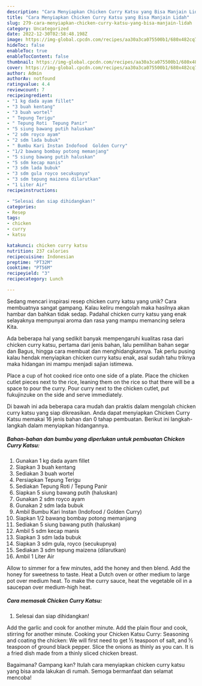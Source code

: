 ```yaml
---
description: "Cara Menyiapkan Chicken Curry Katsu yang Bisa Manjain Lidah"
title: "Cara Menyiapkan Chicken Curry Katsu yang Bisa Manjain Lidah"
slug: 279-cara-menyiapkan-chicken-curry-katsu-yang-bisa-manjain-lidah
category: Uncategorized
date: 2022-12-30T02:58:48.198Z
image: https://img-global.cpcdn.com/recipes/aa30a3ca075500b1/680x482cq70/chicken-curry-katsu-foto-resep-utama.jpg
hideToc: false
enableToc: true
enableTocContent: false
thumbnail: https://img-global.cpcdn.com/recipes/aa30a3ca075500b1/680x482cq70/chicken-curry-katsu-foto-resep-utama.jpg
cover: https://img-global.cpcdn.com/recipes/aa30a3ca075500b1/680x482cq70/chicken-curry-katsu-foto-resep-utama.jpg
author: Admin
authorAv: notfound
ratingvalue: 4.4
reviewcount: 7
recipeingredient:
- "1 kg dada ayam fillet"
- "3 buah kentang"
- "3 buah wortel"
- " Tepung Terigu"
- " Tepung Roti  Tepung Panir"
- "5 siung bawang putih haluskan"
- "2 sdm royco ayam"
- "2 sdm lada bubuk"
- " Bumbu Kari Instan Indofood  Golden Curry"
- "1/2 bawang bombay potong memanjang"
- "5 siung bawang putih haluskan"
- "5 sdm kecap manis"
- "3 sdm lada bubuk"
- "3 sdm gula royco secukupnya"
- "3 sdm tepung maizena dilarutkan"
- "1 Liter Air"
recipeinstructions:

- "Selesai dan siap dihidangkan!"
categories:
- Resep
tags:
- chicken
- curry
- katsu

katakunci: chicken curry katsu 
nutrition: 237 calories
recipecuisine: Indonesian
preptime: "PT32M"
cooktime: "PT56M"
recipeyield: "3"
recipecategory: Lunch

---
```





Sedang mencari inspirasi resep chicken curry katsu yang unik? Cara membuatnya sangat gampang. Kalau keliru mengolah maka hasilnya akan hambar dan bahkan tidak sedap. Padahal chicken curry katsu yang enak selayaknya mempunyai aroma dan rasa yang mampu memancing selera Kita.





Ada beberapa hal yang sedikit banyak mempengaruhi kualitas rasa dari chicken curry katsu, pertama dari jenis bahan, lalu pemilihan bahan segar dan Bagus, hingga cara membuat dan menghidangkannya. Tak perlu pusing kalau hendak menyiapkan chicken curry katsu enak,      asal sudah tahu triknya maka hidangan ini mampu menjadi sajian istimewa.














Place a cup of hot cooked rice onto one side of a plate. Place the chicken cutlet pieces next to the rice, leaning them on the rice so that there will be a space to pour the curry. Pour curry next to the chicken cutlet, put fukujinzuke on the side and serve immediately.






Di bawah ini ada beberapa cara mudah dan praktis dalam mengolah chicken curry katsu yang siap dikreasikan. Anda dapat menyiapkan Chicken Curry Katsu memakai 16 jenis bahan dan 0 tahap pembuatan. Berikut ini langkah-langkah dalam menyiapkan hidangannya.

<!--inarticleads1-->

##### Bahan-bahan dan bumbu yang diperlukan untuk pembuatan Chicken Curry Katsu:

1. Gunakan 1 kg dada ayam fillet
1. Siapkan 3 buah kentang
1. Sediakan 3 buah wortel
1. Persiapkan  Tepung Terigu
1. Sediakan  Tepung Roti / Tepung Panir
1. Siapkan 5 siung bawang putih (haluskan)
1. Gunakan 2 sdm royco ayam
1. Gunakan 2 sdm lada bubuk
1. Ambil  Bumbu Kari Instan (Indofood / Golden Curry)
1. Siapkan 1/2 bawang bombay potong memanjang
1. Sediakan 5 siung bawang putih (haluskan)
1. Ambil 5 sdm kecap manis
1. Siapkan 3 sdm lada bubuk
1. Siapkan 3 sdm gula, royco (secukupnya)
1. Sediakan 3 sdm tepung maizena (dilarutkan)
1. Ambil 1 Liter Air


Allow to simmer for a few minutes, add the honey and then blend. Add the honey for sweetness to taste. Heat a Dutch oven or other medium to large pot over medium heat. To make the curry sauce, heat the vegetable oil in a saucepan over medium-high heat. 

<!--inarticleads2-->

##### Cara memasak Chicken Curry Katsu:


1. Selesai dan siap dihidangkan!

Add the garlic and cook for another minute. Add the plain flour and cook, stirring for another minute. Cooking your Chicken Katsu Curry: Seasoning and coating the chicken: We will first need to get ½ teaspoon of salt, and ½ teaspoon of ground black pepper. Slice the onions as thinly as you can. It is a fried dish made from a thinly sliced chicken breast. 

Bagaimana? Gampang kan? Itulah cara menyiapkan chicken curry katsu yang bisa anda lakukan di rumah. Semoga bermanfaat dan selamat mencoba!
